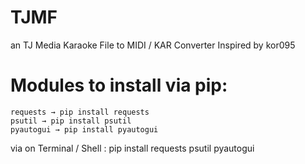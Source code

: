 # TJMF
an TJ Media Karaoke File to MIDI / KAR Converter Inspired by kor095

# Modules to install via pip:

    requests → pip install requests
    psutil → pip install psutil
    pyautogui → pip install pyautogui

via on Terminal / Shell : pip install requests psutil pyautogui
